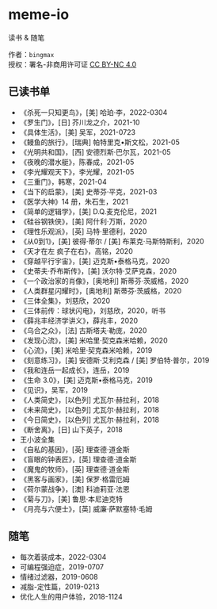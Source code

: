 # meme-io
读书 & 随笔

作者：`bingmax`  
授权：署名-非商用许可证 [CC BY-NC 4.0](https://creativecommons.org/licenses/by-nc/4.0/)


## 已读书单
- 《杀死一只知更鸟》，[美] 哈珀·李，2022-0304
- 《罗生门》，[日] 芥川龙之介，2021-10
- 《具体生活》，[美] 吴军，2021-0723
- 《鳗鱼的旅行》，[瑞典] 帕特里克•斯文松，2021-05
- 《光明共和国》，[西] 安德烈斯·巴尔瓦，2021-05
- 《夜晚的潜水艇》，陈春成，2021-05
- 《李光耀观天下》，李光耀，2021-05
- 《三重门》，韩寒，2021-04
- 《当下的启蒙》，[美] 史蒂芬·平克，2021-03
- 《医学大神》14 册，朱石生，2021
- 《简单的逻辑学》，[美] D.Q.麦克伦尼，2021
- 《硅谷钢铁侠》，[美] 阿什利·万斯，2020
- 《理性乐观派》，[英] 马特·里德利，2020
- 《从0到1》，[美] 彼得·蒂尔 / [美] 布莱克·马斯特斯利，2020
- 《天才在左 疯子在右》，高铭，2020
- 《穿越平行宇宙》，[美] 迈克斯•泰格马克，2020
- 《史蒂夫·乔布斯传》，[美] 沃尔特·艾萨克森，2020
- 《一个政治家的肖像》，[奥地利] 斯蒂芬·茨威格，2020
- 《人类群星闪耀时》，[奥地利] 斯蒂芬·茨威格，2020
- 《三体全集》，刘慈欣，2020
- 《三体前传：球状闪电》，刘慈欣，2020，听书
- 《薛兆丰经济学讲义》，薛兆丰，2020
- 《乌合之众》，[法] 古斯塔夫·勒庞，2020
- 《发现心流》，[美] 米哈里·契克森米哈赖，2020
- 《心流》，[美] 米哈里·契克森米哈赖，2019
- 《刻意练习》，[美] 安德斯·艾利克森 / [美] 罗伯特·普尔，2019
- 《我和连岳一起成长》，连岳，2019
- 《生命 3.0》，[美] 迈克斯•泰格马克，2019
- 《见识》，吴军，2019
- 《人类简史》，[以色列] 尤瓦尔·赫拉利，2018
- 《未来简史》，[以色列] 尤瓦尔·赫拉利，2018
- 《今日简史》，[以色列] 尤瓦尔·赫拉利，2018
- 《断舍离》，[日] 山下英子，2018
- 王小波全集
- 《自私的基因》，[英] 理查德·道金斯
- 《盲眼的钟表匠》，[英] 理查德·道金斯
- 《魔鬼的牧师》，[英] 理查德·道金斯
- 《黑客与画家》，[美] 保罗·格雷厄姆
- 《荷尔蒙战争》，[澳] 科迪莉亚·法恩
- 《菊与刀》，[美] 鲁思·本尼迪克特
- 《月亮与六便士》，[英] 威廉·萨默塞特·毛姆


## 随笔
- 每次着装成本，2022-0304
- 可编程强迫症，2019-0707
- 情绪过滤器，2019-0608
- 减脂-定性篇，2019-0213
- 优化人生的用户体验，2018-1124